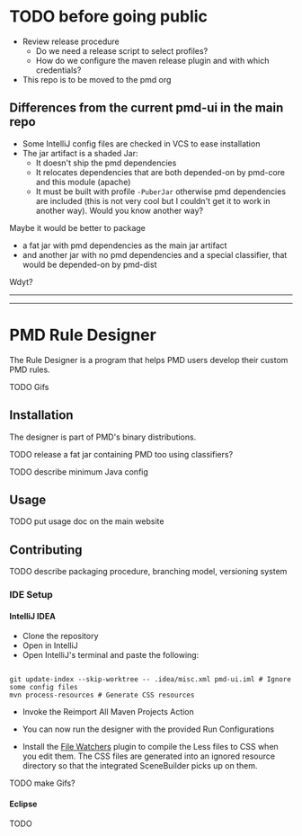 # TODO before going public

* Review release procedure
    * Do we need a release script to select profiles?
    * How do we configure the maven release plugin and with which credentials?
* This repo is to be moved to the pmd org

## Differences from the current pmd-ui in the main repo

* Some IntelliJ config files are checked in VCS to ease installation
* The jar artifact is a shaded Jar:
    *  It doesn't ship the pmd dependencies
    *  It relocates dependencies that are both depended-on by pmd-core and this
       module (apache)
    *  It must be built with profile `-PuberJar` otherwise pmd dependencies are
       included (this is not very cool but I couldn't get it to work in another way). 
       Would you know another way?

Maybe it would be better to package
* a fat jar with pmd dependencies as the main jar artifact
* and another jar with no pmd dependencies and a special classifier, that
  would be depended-on by pmd-dist
  
Wdyt?




---------------
---------------

# PMD Rule Designer


The Rule Designer is a program that helps PMD users develop their custom PMD
rules.

TODO Gifs



## Installation

The designer is part of PMD's binary distributions.

TODO release a fat jar containing PMD too using classifiers?

TODO describe minimum Java config

## Usage

TODO put usage doc on the main website


## Contributing

TODO describe packaging procedure, branching model, versioning system

### IDE Setup

#### IntelliJ IDEA

* Clone the repository
* Open in IntelliJ
* Open IntelliJ's terminal and paste the following:
```shell

git update-index --skip-worktree -- .idea/misc.xml pmd-ui.iml # Ignore some config files
mvn process-resources # Generate CSS resources
```
* Invoke the Reimport All Maven Projects Action
* You can now run the designer with the provided Run Configurations

* Install the [File Watchers](https://plugins.jetbrains.com/plugin/7177-file-watchers)
  plugin to compile the Less files to CSS when you edit them. The CSS files are
  generated into an ignored resource directory so that the integrated
  SceneBuilder picks up on them.

TODO make Gifs?


#### Eclipse

TODO

